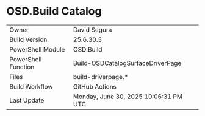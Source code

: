 ﻿# OSD.Build Catalog

| | |
|-|-|
| Owner | David Segura |
| Build Version | 25.6.30.3 |
| PowerShell Module | OSD.Build |
| PowerShell Function | Build-OSDCatalogSurfaceDriverPage |
| Files | build-driverpage.* |
| Build Workflow | GitHub Actions |
| Last Update | Monday, June 30, 2025 10:06:31 PM UTC |
